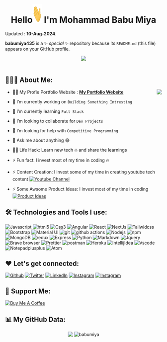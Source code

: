 <h1 align="center">Hello<img src="https://raw.githubusercontent.com/ABSphreak/ABSphreak/master/gifs/Hi.gif" width="30px" height="60px"> I'm Mohammad Babu Miya</h1>

Updated : **10-Aug-2024**.


**babumiya435** is a ✨ _special_ ✨ repository because its `README.md` (this file) appears on your GitHub profile.
<!-- Here are some ideas to get you started:  -->

<div align="center">
  <img src ="https://i.pinimg.com/originals/18/a4/94/18a4949fc9c8067172d3b96e302e7097.gif" height="250" />
  
</div>

 <br/>

## 👨🏻‍💻 About Me:

<img  src="./thoughtworks-gif_dribbble.gif" height="290px" align="right" />

- 🙋‍♂️ My Profie Portfolio Website :  **[My Portfolio Website](https://babumiya.vercel.app/)**

- 🔭 I’m currently working on `Building Something Intresting`

- 🌱 I’m currently learning `Full Stack`

- 👯 I’m looking to collaborate for `Dev Projects`

- 🤔 I’m looking for help with `Competitive Programming`

- 💬 Ask me about anything :sweat_smile:

- 👨‍💻 Life Hack: Learn new tech :fire: and share the learnings

- ⚡ Fun fact: I invest most of my time in coding :fire:

- ⚡ Content Creation: I invest some of my time in creating youtube tech content <span style="margin-top:5px"><a style="margin-top:5px" href="https://www.youtube.com/channel/UCdmJ52LdmWRHCQN0h2rs4tA" target="_blank"><img alt="Youtube Channel" src="https://img.shields.io/badge/YouTube Channel-FF0000?style=for-the-badge&logo=youtube&logoColor=white" height="30px" /></a></span>

- ⚡ Some Awsome Product Ideas: I invest most of my time in coding <span style="margin-top:5px"></span><a href="https://docs.google.com/presentation/d/19LnB58grN-PKnaVT2oNeCsXxWfHkVzKscaJotmKEuFw/edit#slide=id.gf41345ceb6_0_0" target="_blank"><img alt="Product Ideas" src="https://img.shields.io/badge/product.ideas-9146FF.svg?&style=for-the-badge&logo=appveyor&logoColor=white" height="30px" /></a>

## 🛠️ Technologies and Tools I use:

<p>
<img alt="Javascript" src="https://img.shields.io/badge/JavaScript-323330?style=for-the-badge&logo=javascript&logoColor=F7DF1E"  height="25px"/>
<img alt="html5" src="https://img.shields.io/badge/HTML5-E34F26?style=for-the-badge&logo=html5&logoColor=white" height="25px"/>
<img alt="Css3" src="https://img.shields.io/badge/CSS3-1572B6?style=for-the-badge&logo=css3&logoColor=white" height="25px"/>
<img alt="Angular" src="https://img.shields.io/badge/Angular-DD0031?style=for-the-badge&logo=angular&logoColor=white"  height="25px"/>
<img alt="React" src="https://img.shields.io/badge/React-20232A?style=for-the-badge&logo=react&logoColor=61DAFB" height="25px"/>
<img alt="NextJs" src="https://img.shields.io/badge/Next-black?style=for-the-badge&logo=next.js&logoColor=white" height="25px"/>
<img alt="Tailwidcss" src="https://img.shields.io/badge/Tailwind_CSS-38B2AC?style=for-the-badge&logo=tailwind-css&logoColor=white" height="25px"/>
<img alt="Bootstrap" src="https://img.shields.io/badge/Bootstrap-563D7C?style=for-the-badge&logo=bootstrap&logoColor=white" height="25px"/>
<img alt="Material UI" src="https://img.shields.io/badge/Material--UI-0081CB?style=for-the-badge&logo=material-ui&logoColor=white" height="25px"/>
<img alt="git" src="https://img.shields.io/badge/-Git-F05032?style=flat-square&logo=git&logoColor=white" height="25px"/>
 <img alt="github actions" src="https://img.shields.io/badge/-Github_Actions-2088FF?style=flat-square&logo=github-actions&logoColor=white" height="25px"/>
<img alt="Nodejs" src="https://img.shields.io/badge/-Nodejs-43853d?style=flat-square&logo=Node.js&logoColor=white"  height="25px"/>
<img alt="npm" src="https://img.shields.io/badge/NPM-%23000000.svg?style=for-the-badge&logo=npm&logoColor=white" height="25px"/>
<img alt="MongoDB" src="https://img.shields.io/badge/-MongoDB-13aa52?style=flat-square&logo=mongodb&logoColor=white"  height="25px"/>
<img alt="redux" src="https://img.shields.io/badge/-Redux-764ABC?style=flat-square&logo=redux&logoColor=white" height="25px"/>
 <img alt="Express" src="https://img.shields.io/badge/express.js-%23404d59.svg?style=for-the-badge&logo=express&logoColor=%2361DAFB" height="25px"/>
<img alt="Python" src="https://img.shields.io/badge/Python-14354C?style=for-the-badge&logo=python&logoColor=white" height="25px"/>
<img alt="Markdown" src="https://img.shields.io/badge/Markdown-000000?style=for-the-badge&logo=markdown&logoColor=white"  height="25px"/>
<img alt="Jquery" src="https://img.shields.io/badge/jquery-%230769AD.svg?style=for-the-badge&logo=jquery&logoColor=white" height="25px"/>
<img alt="Brave browser" src="https://img.shields.io/badge/-Brave_Browser-FB542B?style=flat-square&logo=brave&logoColor=white" height="25px"/>
<img alt="Prettier" src="https://img.shields.io/badge/-Prettier-F7B93E?style=flat-square&logo=prettier&logoColor=white" height="25px"/>
 <img alt="postman" src="https://img.shields.io/badge/-Postman-00C7B7?style=flat-square&logo=postman&logoColor=white" height="25px"/>
 <img alt="Heroku" src="https://img.shields.io/badge/-Heroku-430098?style=flat-square&logo=heroku&logoColor=white" height="25px"/>
 <img alt="IntellijIdea" src="https://img.shields.io/badge/IntelliJ_IDEA-000000.svg?style=for-the-badge&logo=intellij-idea&logoColor=white" height="25px"/>
 <img alt="Vscode" src="https://img.shields.io/badge/Visual_Studio_Code-0078D4?style=for-the-badge&logo=visual%20studio%20code&logoColor=white" height="25px"/>
 <img alt="Notepadplusplus" src="https://img.shields.io/badge/Notepad++-90E59A.svg?style=for-the-badge&logo=notepad%2B%2B&logoColor=black" height="25px"/>
  <img alt="Atom" src="https://img.shields.io/badge/Atom-66595C?style=for-the-badge&logo=Atom&logoColor=white" height="25px"/>
</p>

## ❤️ Let's get connected:

<p>
  <a href="https://babumiya.vercel.app/"><img alt="Github" src="https://img.shields.io/badge/babumiya.tech-9146FF.svg?&style=for-the-badge&logo=appveyor&logoColor=white" height="30px" /></a>
  <a href="https://twitter.com/babumiyatcs"><img alt="Twitter" src="https://img.shields.io/badge/twitter-%231DA1F2.svg?&style=for-the-badge&logo=twitter&logoColor=white"  height="30px"/></a>
  <a href="https://www.linkedin.com/in/babu-miya-mohammad/"><img alt="LinkedIn" src="https://img.shields.io/badge/linkedin-%230077B5.svg?&style=for-the-badge&logo=linkedin&logoColor=white"  height="30px"/></a>
  <a href="https://www.instagram.com/iam_sameer_md_"><img alt="Instagram" src="https://img.shields.io/badge/Instagram-E4405F?style=for-the-badge&logo=instagram&logoColor=white"  height="30px"/></a>
  <a href="https://leetcode.com/babumiya435"><img alt="Instagram" src="https://img.shields.io/badge/-LeetCode-FFA116?style=for-the-badge&logo=LeetCode&logoColor=black"  height="30px"/></a>
</p>

## 🤝 Support Me:

<a href="https://www.buymeacoffee.com/babumiyamohammad435" rel="noopener noreferrer" target="_blank"><img src="https://cdn.buymeacoffee.com/buttons/v2/default-violet.png" alt="Buy Me A Coffee" height="60px" width="200px"></a>


## 📊 My GitHub Data:

<div align="center">
  <img align="center" src="https://github-readme-stats.anuraghazra1.vercel.app/api?username=babumiya435&show_icons=true" />
  <img align="center" src="https://github-readme-streak-stats.herokuapp.com/?user=babumiya435&" alt="babumiya" />
</div>
